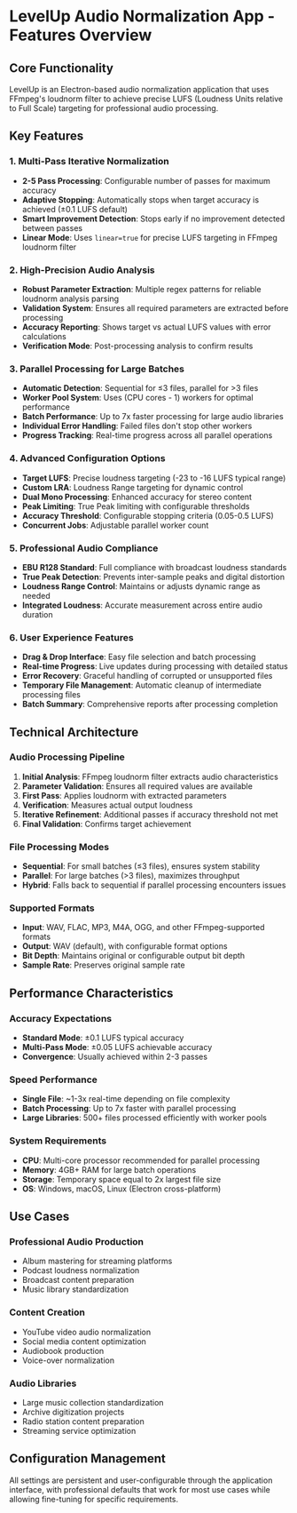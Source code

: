 # LevelUp Audio Normalization App - Features Overview

## Core Functionality
LevelUp is an Electron-based audio normalization application that uses FFmpeg's loudnorm filter to achieve precise LUFS (Loudness Units relative to Full Scale) targeting for professional audio processing.

## Key Features

### 1. Multi-Pass Iterative Normalization
- **2-5 Pass Processing**: Configurable number of passes for maximum accuracy
- **Adaptive Stopping**: Automatically stops when target accuracy is achieved (±0.1 LUFS default)
- **Smart Improvement Detection**: Stops early if no improvement detected between passes
- **Linear Mode**: Uses `linear=true` for precise LUFS targeting in FFmpeg loudnorm filter

### 2. High-Precision Audio Analysis
- **Robust Parameter Extraction**: Multiple regex patterns for reliable loudnorm analysis parsing
- **Validation System**: Ensures all required parameters are extracted before processing
- **Accuracy Reporting**: Shows target vs actual LUFS values with error calculations
- **Verification Mode**: Post-processing analysis to confirm results

### 3. Parallel Processing for Large Batches
- **Automatic Detection**: Sequential for ≤3 files, parallel for >3 files
- **Worker Pool System**: Uses (CPU cores - 1) workers for optimal performance
- **Batch Performance**: Up to 7x faster processing for large audio libraries
- **Individual Error Handling**: Failed files don't stop other workers
- **Progress Tracking**: Real-time progress across all parallel operations

### 4. Advanced Configuration Options
- **Target LUFS**: Precise loudness targeting (-23 to -16 LUFS typical range)
- **Custom LRA**: Loudness Range targeting for dynamic control
- **Dual Mono Processing**: Enhanced accuracy for stereo content
- **Peak Limiting**: True Peak limiting with configurable thresholds
- **Accuracy Threshold**: Configurable stopping criteria (0.05-0.5 LUFS)
- **Concurrent Jobs**: Adjustable parallel worker count

### 5. Professional Audio Compliance
- **EBU R128 Standard**: Full compliance with broadcast loudness standards
- **True Peak Detection**: Prevents inter-sample peaks and digital distortion
- **Loudness Range Control**: Maintains or adjusts dynamic range as needed
- **Integrated Loudness**: Accurate measurement across entire audio duration

### 6. User Experience Features
- **Drag & Drop Interface**: Easy file selection and batch processing
- **Real-time Progress**: Live updates during processing with detailed status
- **Error Recovery**: Graceful handling of corrupted or unsupported files
- **Temporary File Management**: Automatic cleanup of intermediate processing files
- **Batch Summary**: Comprehensive reports after processing completion

## Technical Architecture

### Audio Processing Pipeline
1. **Initial Analysis**: FFmpeg loudnorm filter extracts audio characteristics
2. **Parameter Validation**: Ensures all required values are available
3. **First Pass**: Applies loudnorm with extracted parameters
4. **Verification**: Measures actual output loudness
5. **Iterative Refinement**: Additional passes if accuracy threshold not met
6. **Final Validation**: Confirms target achievement

### File Processing Modes
- **Sequential**: For small batches (≤3 files), ensures system stability
- **Parallel**: For large batches (>3 files), maximizes throughput
- **Hybrid**: Falls back to sequential if parallel processing encounters issues

### Supported Formats
- **Input**: WAV, FLAC, MP3, M4A, OGG, and other FFmpeg-supported formats
- **Output**: WAV (default), with configurable format options
- **Bit Depth**: Maintains original or configurable output bit depth
- **Sample Rate**: Preserves original sample rate

## Performance Characteristics

### Accuracy Expectations
- **Standard Mode**: ±0.1 LUFS typical accuracy
- **Multi-Pass Mode**: ±0.05 LUFS achievable accuracy
- **Convergence**: Usually achieved within 2-3 passes

### Speed Performance
- **Single File**: ~1-3x real-time depending on file complexity
- **Batch Processing**: Up to 7x faster with parallel processing
- **Large Libraries**: 500+ files processed efficiently with worker pools

### System Requirements
- **CPU**: Multi-core processor recommended for parallel processing
- **Memory**: 4GB+ RAM for large batch operations
- **Storage**: Temporary space equal to 2x largest file size
- **OS**: Windows, macOS, Linux (Electron cross-platform)

## Use Cases

### Professional Audio Production
- Album mastering for streaming platforms
- Podcast loudness normalization
- Broadcast content preparation
- Music library standardization

### Content Creation
- YouTube video audio normalization
- Social media content optimization
- Audiobook production
- Voice-over normalization

### Audio Libraries
- Large music collection standardization
- Archive digitization projects
- Radio station content preparation
- Streaming service optimization

## Configuration Management
All settings are persistent and user-configurable through the application interface, with professional defaults that work for most use cases while allowing fine-tuning for specific requirements. 